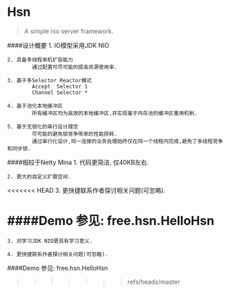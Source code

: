 

# Hsn
> A simple nio server framework.


####设计概要
	1. IO模型采用JDK NIO

	2. 具备多线程单机扩容能力
			通过配置可尽可能的提高资源使用率.

	3. 基于多Selector Reactor模式
			Accept  Selector 1
			Channel Selector *	
			
	4. 基于池化本地缓冲区
			所有缓冲区均为高效的本地缓冲区,并实现基于内存池的缓冲区重用机制.
			
	5. 基于无锁化的串行设计理念
			尽可能的避免锁竞争带来的性能损耗.
			通过串行化设计,同一连接的业务处理始终仅在同一个线程内完成,避免了多线程竞争和同步锁.


####相较于Netty Mina
	1. 代码更简洁, 仅40KB左右.
	
	2. 更大的自定义扩展空间.

<<<<<<< HEAD
	3. 更快捷联系作者探讨相关问题(可忽略).


####Demo
	参见: free.hsn.HelloHsn
=======
	3. 对学习JDK NIO更具有学习意义.
	
	4. 更快捷联系作者探讨相关问题(可忽略).


####Demo
	参见: free.hsn.HelloHsn
>>>>>>> refs/heads/master
